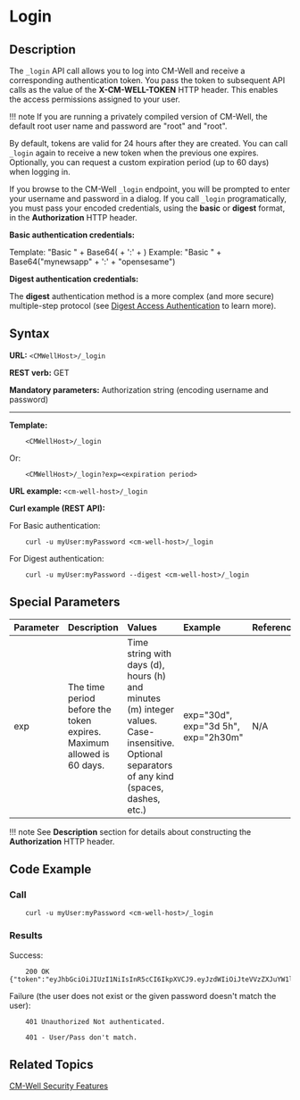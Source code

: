 # Login

## Description ##
The `_login` API call allows you to log into CM-Well and receive a corresponding authentication token. You pass the token to subsequent API calls as the value of the **X-CM-WELL-TOKEN** HTTP header. This enables the access permissions assigned to your user.

!!! note
	If you are running a privately compiled version of CM-Well, the default root user name and password are "root" and "root".

By default, tokens are valid for 24 hours after they are created. You can call `_login` again to receive a new token when the previous one expires. Optionally, you can request a custom expiration period (up to 60 days) when logging in.

If you browse to the CM-Well `_login` endpoint, you will be prompted to enter your username and password in a dialog. If you call `_login` programatically, you must pass your encoded credentials, using the **basic** or **digest** format, in the **Authorization** HTTP header. 

**Basic authentication credentials:**

Template: "Basic " + Base64(<username> + ':' + <password>)
Example:  "Basic " + Base64("mynewsapp" + ':' + "opensesame")


**Digest authentication credentials:**

The **digest** authentication method is a more complex (and more secure) multiple-step protocol (see [Digest Access Authentication](https://en.wikipedia.org/wiki/Digest_access_authentication) to learn more).

## Syntax ##

**URL:** ```<CMWellHost>/_login```

**REST verb:** GET

**Mandatory parameters:** Authorization string (encoding username and password)

----------

**Template:**

```
    <CMWellHost>/_login
```

Or:

```
	<CMWellHost>/_login?exp=<expiration period>
```

**URL example:**
   ```<cm-well-host>/_login```

**Curl example (REST API):**
    
For Basic authentication:

```
    curl -u myUser:myPassword <cm-well-host>/_login
```

For Digest authentication:

```
    curl -u myUser:myPassword --digest <cm-well-host>/_login
```

## Special Parameters ##

Parameter | Description | Values | Example | Reference
:----------|:-------------|:--------|:---------|:----------
exp | The time period before the token expires. Maximum allowed is 60 days. | Time string with days (d), hours (h) and minutes (m) integer values. Case-insensitive. Optional separators of any kind (spaces, dashes, etc.) | exp="30d", exp="3d 5h", exp="2h30m" | N/A

!!! note
	See **Description** section for details about constructing the **Authorization** HTTP header.

## Code Example ##

### Call ###

```
    curl -u myUser:myPassword <cm-well-host>/_login
```

### Results ###

Success:

```
    200 OK {"token":"eyJhbGciOiJIUzI1NiIsInR5cCI6IkpXVCJ9.eyJzdWIiOiJteVVzZXJuYW1lIiwiZXhwIjoxNDY2NTg5NzYzMDMzLCJyZXYiOjB9.17s3USkZaZYbifXsgmm8eaEmr66SP6udbuUQCLwcWKY"}
```

Failure (the user does not exist or the given password doesn't match the user):

```
    401 Unauthorized Not authenticated.

    401 - User/Pass don't match.
```

## Related Topics ##

[CM-Well Security Features](../../DeveloperGuide/DevGuide.CM-WellSecurityFeatures.md)

